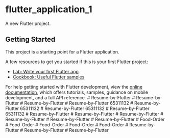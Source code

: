# flutter_application_1

A new Flutter project.

## Getting Started

This project is a starting point for a Flutter application.

A few resources to get you started if this is your first Flutter project:

- [Lab: Write your first Flutter app](https://docs.flutter.dev/get-started/codelab)
- [Cookbook: Useful Flutter samples](https://docs.flutter.dev/cookbook)

For help getting started with Flutter development, view the
[online documentation](https://docs.flutter.dev/), which offers tutorials,
samples, guidance on mobile development, and a full API reference.
#   R e s u m e - b y - F l u t t e r  
 #   R e s u m e - b y - F l u t t e r  
 #   R e s u m e - b y - F l u t t e r  
 #   R e s u m e - b y - F l u t t e r   6 5 3 1 1 1 3 2    
 #   R e s u m e - b y - F l u t t e r   6 5 3 1 1 1 3 2    
 #   R e s u m e - b y - F l u t t e r   6 5 3 1 1 1 3 2    
 #   R e s u m e - b y - F l u t t e r   6 5 3 1 1 1 3 2    
 #   R e s u m e - b y - F l u t t e r  
 #   R e s u m e - b y - F l u t t e r  
 #   R e s u m e - b y - F l u t t e r  
 #   R e s u m e - b y - F l u t t e r  
 #   R e s u m e - b y - F l u t t e r  
 #   R e s u m e - b y - F l u t t e r  
 #   F o o d - O r d e r  
 #   F o o d - O r d e r  
 #   F o o d - O r d e r  
 #   F o o d - O r d e r  
 #   F o o d - O r d e r  
 #   R e s u m e - b y - F l u t t e r  
 #   R e s u m e - b y - F l u t t e r  
 #   R e s u m e - b y - F l u t t e r  
 